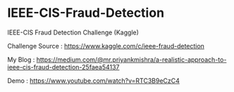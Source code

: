 # IEEE-CIS-Fraud-Detection
IEEE-CIS Fraud Detection Challenge (Kaggle)


Challenge Source : https://www.kaggle.com/c/ieee-fraud-detection

My Blog : https://medium.com/@mr.priyankmishra/a-realistic-approach-to-ieee-cis-fraud-detection-25faea54137

Demo : https://www.youtube.com/watch?v=RTC3B9eCzC4
